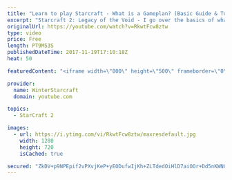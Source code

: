 ```yaml
---
title: "Learn to play Starcraft - What is a Gameplan? (Basic Guide & Tutorial)"
excerpt: "Starcraft 2: Legacy of the Void - I go over the basics of what a gameplan in starcraft 2 is and how to put one together.  Note this is not a guide on WHAT gameplan you should be using as each race!"
originalUrl: https://youtube.com/watch?v=RkwtFcw8ztw
type: video
price: Free
length: PT9M53S
publishedDateTime: 2017-11-19T17:10:18Z
heat: 50

featuredContent: "<iframe width=\"800\" height=\"500\" frameborder=\"0\" src=\"https://www.youtube.com/embed/RkwtFcw8ztw\" allow=\"accelerometer; autoplay; encrypted-media; gyroscope; picture-in-picture\" allowfullscreen></iframe>"

provider:
  name: WinterStarcraft
  domain: youtube.com

topics:
  - StarCraft 2

images:
  - url: https://i.ytimg.com/vi/RkwtFcw8ztw/maxresdefault.jpg
    width: 1280
    height: 720
    isCached: true

secured: "ZkDV+p9NPEpif2vPXvjKeP+yEODufwIjKh+ZLTdedOiHlD7aiOOr+Dd5nKWNC+fJMQ9idFLPCbacbIy4bf+2Lp+s18TnTDIVfglyc+r7zWkzcCAnouMaCkYXX7OiZUHE8VhwaapyNg1EJqHtw+H0ANe/HpDEPgHuDnFuj30WZmKJSors6CWVkezZGNq3d6Ucj8wLThUs8COyPmQorHMg55w2nrzupKjmViaQwiGAxKyaA5b1/KHbTxDJd/YNL7aF/zFJUvOaxJJ6yb2WXAq9SRp3Xn+WsiCacILhN3dwdelJUJHFvCb/yDdLaovRbbFvL7jQevJ+tUKh2ee5RiIDB1g9OmGiEEbdmF2G5x90eKBC1OGVQ2s4mfFBMEfpnPfKJbXC+yoTXPMdTaTDjmOssxGnFQyD+4qFi+q4mOUrhMQ=;MbR4iL1YZWifDCT2L5cBlg=="
---
```


